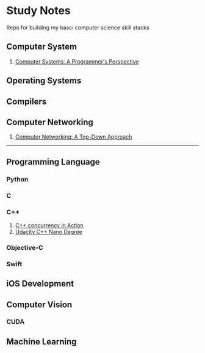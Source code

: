 # Study Notes
Repo for building my basci computer science skill stacks



## Computer System
1. [Computer Systems: A Programmer's Perspective](https://www.goodreads.com/book/show/829182)
## Operating Systems
## Compilers
## Computer Networking
1. [Computer Networking: A Top-Down Approach](https://www.goodreads.com/book/show/34747849-computer-networking)




---

## Programming Language
### Python
### C
### C++
1. [C++ concurrency in Action](https://www.goodreads.com/book/show/6813247)
2. [Udacity C++ Nano Degree](https://www.udacity.com/course/c-plus-plus-nanodegree--nd213)
### Objective-C
### Swift

## iOS Development

## Computer Vision

### CUDA

## Machine Learning


